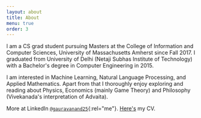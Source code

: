 ```yaml
---
layout: about
title: About
menu: true
order: 3
---
```


I am a CS grad student pursuing Masters at the College of Information and Computer Sciences, University of Massachusetts Amherst since Fall 2017. I graduated from University of Delhi (Netaji Subhas Institute of Technology) with a Bachelor's degree in Computer Engineering in 2015.

I am interested in Machine Learning, Natural Language Processing, and Applied Mathematics. Apart from that I thoroughly enjoy exploring and reading about Physics, Economics (mainly Game Theory) and Philosophy (Vivekanada's interpretation of Advaita).

More at LinkedIn [`@gauravanand25`](https://in.linkedin.com/in/gauravanand25){:rel="me"}. [Here's] my CV.

[Codenation]: http://codenation.co.in/
[Trilogy]: https://en.wikipedia.org/wiki/Trilogy_(company)
[Here's]: https://gauravanand25.github.io/cv.html
